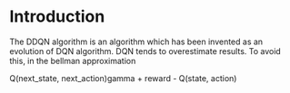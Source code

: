 # Introduction

The DDQN algorithm is an algorithm which has been invented as an evolution of DQN algorithm.
DQN tends to overestimate results. To avoid this, in the bellman approximation

Q(next_state, next_action)gamma + reward - Q(state, action)
